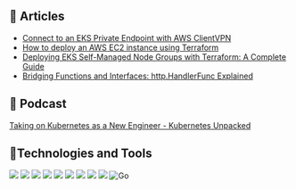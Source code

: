 
<!--
**Alero-Awani/Alero-Awani** is a ✨ _special_ ✨ repository because its `README.md` (this file) appears on your GitHub profile.

Here are some ideas to get you started:

- 🔭 I’m currently working on ...
- 🌱 I’m currently learning ...
- 👯 I’m looking to collaborate on ...
- 🤔 I’m looking for help with ...
- 💬 Ask me about ...
- 📫 How to reach me: ...
- 😄 Pronouns: ...
- ⚡ Fun fact: ...
-->



## 📖 Articles

- [Connect to an EKS Private Endpoint with AWS ClientVPN](https://medium.com/aws-tip/connect-to-an-eks-private-endpoint-with-aws-clientvpn-72b5000f558a)
- [How to deploy an AWS EC2 instance using Terraform](https://medium.com/aws-tip/how-to-deploy-an-aws-ec2-instance-using-terraform-be164e6ac757)
- [Deploying EKS Self-Managed Node Groups with Terraform: A Complete Guide](https://medium.com/@Aleroawani/deploying-eks-self-managed-node-groups-with-terraform-a-complete-guide-05ec5b09ac18)
- [Bridging Functions and Interfaces: http.HandlerFunc Explained](https://medium.com/@Aleroawani/bridging-functions-and-interfaces-how-http-handlerfunc-23433314f120)



## 🎤 Podcast

[Taking on Kubernetes as a New Engineer - Kubernetes Unpacked](https://packetpushers.net/podcasts/kubernetes-unpacked/ku016-taking-on-kubernetes-as-a-new-engineer/)


## 🔧Technologies and Tools
![](https://img.shields.io/badge/Cloud-AWS-232F3E?logo=aws&logoColor=white&style=for-the-badge)
![](https://img.shields.io/badge/VCS-Git-F05032?logo=git&logoColor=white&style=for-the-badge)
![](https://img.shields.io/badge/Hub-GitHub-181717?logo=github&logoColor=white&style=for-the-badge)
![](https://img.shields.io/badge/OS-Ubuntu%20Linux-E95420?logo=os&logoColor=white&style=for-the-badge)
![](https://img.shields.io/badge/Shell-Bash-4EAA25?logo=os&logoColor=white&style=for-the-badge)
![](https://img.shields.io/badge/IaC-Terraform-7B42BC?logo=terraform&logoColor=white&style=for-the-badge)
![](https://img.shields.io/badge/Configuration_Management-Ansible-EE0000?logo=ansible&logoColor=white&style=for-the-badge)
![](https://img.shields.io/badge/Container_Runtime-Docker-2496ED?logo=docker&logoColor=white&style=for-the-badge)
![](https://img.shields.io/badge/Container_Orchestrator-Kubernetes-326CE5?logo=kubernetes&logoColor=white&style=for-the-badge)
![Go](https://img.shields.io/badge/go-%2300ADD8.svg?style=for-the-badge&logo=go&logoColor=white)
